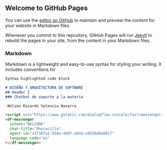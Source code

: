 ## Welcome to GitHub Pages

You can use the [editor on GitHub](https://github.com/nelsonvalencian/Chatbot-de-soporte-a-la-materia/edit/gh-pages/index.md) to maintain and preview the content for your website in Markdown files.

Whenever you commit to this repository, GitHub Pages will run [Jekyll](https://jekyllrb.com/) to rebuild the pages in your site, from the content in your Markdown files.

### Markdown

Markdown is a lightweight and easy-to-use syntax for styling your writing. It includes conventions for

```markdown
Syntax highlighted code block

# DISEÑO Y ARQUITECTURA DE SOFTWARE
## Header 2
### Chatbot de soporte a la materia

-Nelson Ricardo Valencia Navarro

<script src="https://www.gstatic.com/dialogflow-console/fast/messenger/bootstrap.js?v=1"></script>
<df-messenger
  intent="WELCOME"
  chat-title="Mascarilla"
  agent-id="14718fa2-b50a-4997-a94d-e9d39d0a0817"
  language-code="es"
></df-messenger>
